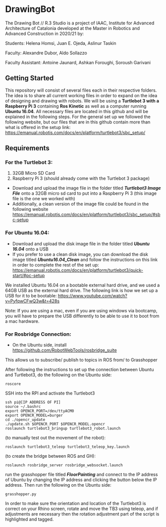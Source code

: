 # DrawingBot

The Drawing Bot // R.3 Studio  is a project of IAAC, Institute for Advanced Architecture of Catalonia developed at the Master in Robotics and Advanced Construction in 2020/21 by:

Students: Helena Homsi, Juan E. Ojeda, Aslinur Taskin

Faculty: Alexandre Dubor, Aldo Sollazzo

Faculty Assistant: Antoine Jaunard, Ashkan Foroughi, Soroush Garivani

## Getting Started 
This repository will consist of several files each in their respective folders. The idea is to share all current working files in order to expand on the idea of designing and drawing with robots. We will be using a **Turtlebot 3 with a Raspberry Pi 3** containing **Ros Kinetic** as well as a computer running **Ubuntu 16.04**. All necessary files are located in this github and will be explained in the following steps. For the general set up we followed the following website, but our files that are in this github contain more than what is offered in the setup link: https://emanual.robotis.com/docs/en/platform/turtlebot3/sbc_setup/

## Requirements
### For the Turtlebot 3: 
1. 32GB Micro SD Card
2. Raspberry Pi 3 (should already come with the Turtlebot 3 package)
* Download and upload the image file in the folder titled **_Turtlebot3 Image File_** onto a 32GB micro sd card to put into a Raspberry Pi 3 (this image file is the one we worked with)
* Additionally, a clean version of the image file could be found in the following website https://emanual.robotis.com/docs/en/platform/turtlebot3/sbc_setup/#sbc-setup 


### For Ubuntu 16.04:
* Download and upload the disk image file in the folder titled **_Ubuntu 16.04_** onto a USB 
* If you prefer to use a clean disk image, you can download the disk image titled **_Ubuntu16.04_Clean_** and follow the instructions on this link in order to complete the rest of the set up: https://emanual.robotis.com/docs/en/platform/turtlebot3/quick-start/#pc-setup 

We installed Ubuntu 16.04 on a bootable external hard drive, and we used a 64GB USB as the external hard drive. The following link is how we set up a USB for it to be bootable: https://www.youtube.com/watch?v=PyfqwCFwQ3w&t=428s

Note: If you are using a mac, even if you are using windows via bootcamp, you will have to prepare the USB differently to be able to use it to boot from a mac hardware. 

### For Rosbridge Connection:
* On the Ubuntu side, install https://github.com/RobotWebTools/rosbridge_suite

This allows us to subscribe/ publish to topics in ROS from/ to Grasshopper




After following the instructions to set up the connection between Ubuntu and Turtlebot3, do the following on the Ubuntu side:

```
roscore
```
SSH into the RPI and activate the Turtlebot3
```
ssh pi@[IP ADDRESS OF PI]
source ~/.bashrc
export OPENCR_PORT=/dev/ttyACM0
export OPENCR_MODEL=burger
cd ./opencr_update
./update.sh $OPENCR_PORT $OPENCR_MODEL.opencr
roslaunch turtlebot3_bringup turtlebot3_robot.launch
```
(to manually test out the movement of the robot):
```
roslaunch turtlebot3_teleop turtlebot3_teleop_key.launch
```
(to create the bridge between ROS and GH):
```
roslaunch rosbridge_server rosbridge_websocket.launch
```
run the grasshopper file titled **_FloorPainting_** and connect to the IP address of Ubuntu by changing the IP address and clicking the button below the IP address. Then run the following on the Ubuntu side:

```
grasshopper.py
```

In order to make sure the orientation and location of the Turtlebot3 is correct on your Rhino screen, rotate and move the TB3 using teleop, and if adjustments are necessary then the rotation adjustment part of the script is highlighted and tagged. 